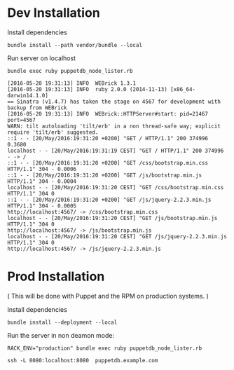 # Dev Installation

Install dependencies

```
bundle install --path vendor/bundle --local
```

Run server on localhost

```
bundle exec ruby puppetdb_node_lister.rb
```

```
[2016-05-20 19:31:13] INFO  WEBrick 1.3.1
[2016-05-20 19:31:13] INFO  ruby 2.0.0 (2014-11-13) [x86_64-darwin14.1.0]
== Sinatra (v1.4.7) has taken the stage on 4567 for development with backup from WEBrick
[2016-05-20 19:31:13] INFO  WEBrick::HTTPServer#start: pid=21467 port=4567
WARN: tilt autoloading 'tilt/erb' in a non thread-safe way; explicit require 'tilt/erb' suggested.
::1 - - [20/May/2016:19:31:20 +0200] "GET / HTTP/1.1" 200 374996 0.3680
localhost - - [20/May/2016:19:31:19 CEST] "GET / HTTP/1.1" 200 374996
- -> /
::1 - - [20/May/2016:19:31:20 +0200] "GET /css/bootstrap.min.css HTTP/1.1" 304 - 0.0006
::1 - - [20/May/2016:19:31:20 +0200] "GET /js/bootstrap.min.js HTTP/1.1" 304 - 0.0004
localhost - - [20/May/2016:19:31:20 CEST] "GET /css/bootstrap.min.css HTTP/1.1" 304 0
::1 - - [20/May/2016:19:31:20 +0200] "GET /js/jquery-2.2.3.min.js HTTP/1.1" 304 - 0.0005
http://localhost:4567/ -> /css/bootstrap.min.css
localhost - - [20/May/2016:19:31:20 CEST] "GET /js/bootstrap.min.js HTTP/1.1" 304 0
http://localhost:4567/ -> /js/bootstrap.min.js
localhost - - [20/May/2016:19:31:20 CEST] "GET /js/jquery-2.2.3.min.js HTTP/1.1" 304 0
http://localhost:4567/ -> /js/jquery-2.2.3.min.js
```

# Prod Installation

( This will be done with Puppet and the RPM on production systems. )

Install dependencies

```
bundle install --deployment --local
```

Run the server in non deamon mode:

```
RACK_ENV="production" bundle exec ruby puppetdb_node_lister.rb
```


```
ssh -L 8080:localhost:8080  puppetdb.example.com
```
